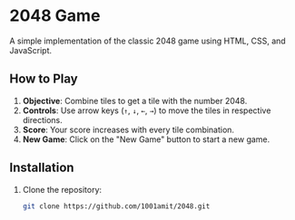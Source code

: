 # 2048 Game

A simple implementation of the classic 2048 game using HTML, CSS, and JavaScript.

## How to Play

1. **Objective**: Combine tiles to get a tile with the number 2048.
2. **Controls**: Use arrow keys (`↑`, `↓`, `←`, `→`) to move the tiles in respective directions.
3. **Score**: Your score increases with every tile combination.
4. **New Game**: Click on the "New Game" button to start a new game.

## Installation

1. Clone the repository:

   ```bash
   git clone https://github.com/1001amit/2048.git

